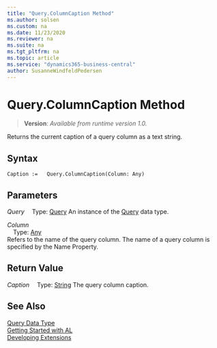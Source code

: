 ```yaml
---
title: "Query.ColumnCaption Method"
ms.author: solsen
ms.custom: na
ms.date: 11/23/2020
ms.reviewer: na
ms.suite: na
ms.tgt_pltfrm: na
ms.topic: article
ms.service: "dynamics365-business-central"
author: SusanneWindfeldPedersen
---
```

[//]: # (START>DO_NOT_EDIT)
[//]: # (IMPORTANT:Do not edit any of the content between here and the END>DO_NOT_EDIT.)
[//]: # (Any modifications should be made in the .xml files in the ModernDev repo.)
# Query.ColumnCaption Method
> **Version**: _Available from runtime version 1.0._

Returns the current caption of a query column as a text string.


## Syntax
```
Caption :=   Query.ColumnCaption(Column: Any)
```
## Parameters
*Query*
&emsp;Type: [Query](query-data-type.md)
An instance of the [Query](query-data-type.md) data type.

*Column*  
&emsp;Type: [Any](../any/any-data-type.md)  
Refers to the name of the query column. The name of a query column is specified by the Name Property.  


## Return Value
*Caption*
&emsp;Type: [String](../string/string-data-type.md)
The query column caption.


[//]: # (IMPORTANT: END>DO_NOT_EDIT)
## See Also
[Query Data Type](query-data-type.md)  
[Getting Started with AL](../../devenv-get-started.md)  
[Developing Extensions](../../devenv-dev-overview.md)